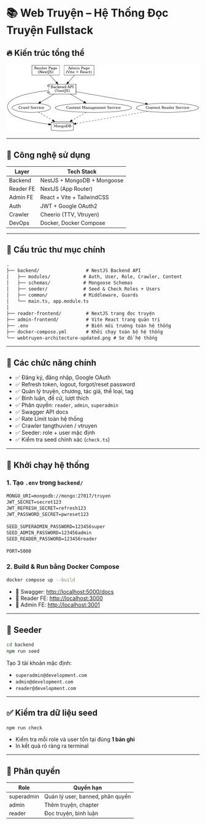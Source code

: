 
# 📚 Web Truyện – Hệ Thống Đọc Truyện Fullstack

## 🔥 Kiến trúc tổng thể

![WebTruyen Architecture](./webtruyen-architecture.png)

---

## 🧱 Công nghệ sử dụng

| Layer        | Tech Stack                              |
|--------------|------------------------------------------|
| Backend      | NestJS + MongoDB + Mongoose              |
| Reader FE    | NextJS (App Router)                      |
| Admin FE     | React + Vite + TailwindCSS               |
| Auth         | JWT + Google OAuth2                      |
| Crawler      | Cheerio (TTV, Vtruyen)                   |
| DevOps       | Docker, Docker Compose                   |

---

## 📁 Cấu trúc thư mục chính

```
.
├── backend/                 # NestJS Backend API
│   ├── modules/            # Auth, User, Role, Crawler, Content
│   ├── schemas/            # Mongoose Schemas
│   ├── seeder/             # Seed & Check Roles + Users
│   ├── common/             # Middleware, Guards
│   └── main.ts, app.module.ts
│
├── reader-frontend/         # NextJS trang đọc truyện
├── admin-frontend/          # Vite React trang quản trị
├── .env                     # Biến môi trường toàn hệ thống
├── docker-compose.yml       # Khởi chạy toàn bộ hệ thống
└── webtruyen-architecture-updated.png # Sơ đồ hệ thống
```

---

## 🧪 Các chức năng chính

- ✅ Đăng ký, đăng nhập, Google OAuth
- ✅ Refresh token, logout, forgot/reset password
- ✅ Quản lý truyện, chương, tác giả, thể loại, tag
- ✅ Bình luận, đề cử, lượt thích
- ✅ Phân quyền: `reader`, `admin`, `superadmin`
- ✅ Swagger API docs
- ✅ Rate Limit toàn hệ thống
- ✅ Crawler tangthuvien / vtruyen
- ✅ Seeder: role + user mặc định
- ✅ Kiểm tra seed chính xác (`check.ts`)

---

## 🚀 Khởi chạy hệ thống

### 1. Tạo `.env` trong `backend/`

```env
MONGO_URI=mongodb://mongo:27017/truyen
JWT_SECRET=secret123
JWT_REFRESH_SECRET=refresh123
JWT_PASSWORD_SECRET=pwreset123

SEED_SUPERADMIN_PASSWORD=123456super
SEED_ADMIN_PASSWORD=123456admin
SEED_READER_PASSWORD=123456reader

PORT=5000
```

### 2. Build & Run bằng Docker Compose

```bash
docker compose up --build
```

- 🔗 Swagger: [http://localhost:5000/docs](http://localhost:5000/docs)
- 🔗 Reader FE: [http://localhost:3000](http://localhost:3000)
- 🔗 Admin FE: [http://localhost:3001](http://localhost:3001)

---

## 🧬 Seeder

```bash
cd backend
npm run seed
```

Tạo 3 tài khoản mặc định:
- `superadmin@development.com`
- `admin@development.com`
- `reader@development.com`

---

## ✅ Kiểm tra dữ liệu seed

```bash
npm run check
```

- Kiểm tra mỗi role và user tồn tại đúng **1 bản ghi**
- In kết quả rõ ràng ra terminal

---

## 📎 Phân quyền

| Role        | Quyền hạn                         |
|-------------|-----------------------------------|
| superadmin  | Quản lý user, banned, phân quyền |
| admin       | Thêm truyện, chapter              |
| reader      | Đọc truyện, bình luận             |
